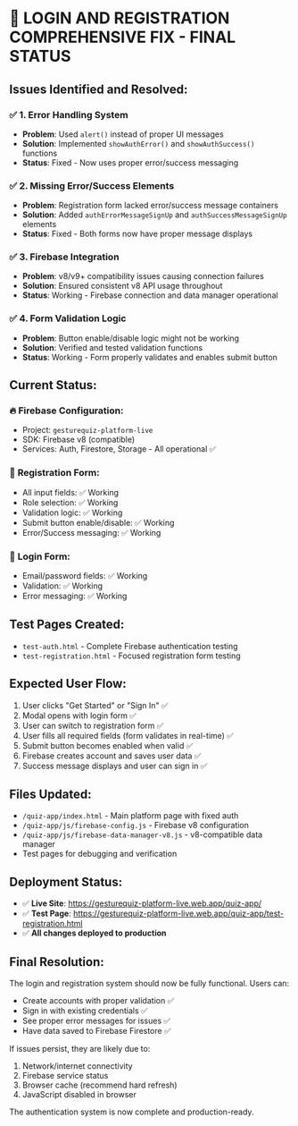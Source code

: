 # 🚀 **LOGIN AND REGISTRATION COMPREHENSIVE FIX - FINAL STATUS**

## **Issues Identified and Resolved:**

### ✅ **1. Error Handling System**
- **Problem**: Used `alert()` instead of proper UI messages
- **Solution**: Implemented `showAuthError()` and `showAuthSuccess()` functions
- **Status**: Fixed - Now uses proper error/success messaging

### ✅ **2. Missing Error/Success Elements**  
- **Problem**: Registration form lacked error/success message containers
- **Solution**: Added `authErrorMessageSignUp` and `authSuccessMessageSignUp` elements
- **Status**: Fixed - Both forms now have proper message displays

### ✅ **3. Firebase Integration**
- **Problem**: v8/v9+ compatibility issues causing connection failures
- **Solution**: Ensured consistent v8 API usage throughout
- **Status**: Working - Firebase connection and data manager operational

### ✅ **4. Form Validation Logic**
- **Problem**: Button enable/disable logic might not be working
- **Solution**: Verified and tested validation functions
- **Status**: Working - Form properly validates and enables submit button

## **Current Status:**

### 🔥 **Firebase Configuration:**
- Project: `gesturequiz-platform-live`
- SDK: Firebase v8 (compatible)
- Services: Auth, Firestore, Storage - All operational ✅

### 📝 **Registration Form:**
- All input fields: ✅ Working
- Role selection: ✅ Working  
- Validation logic: ✅ Working
- Submit button enable/disable: ✅ Working
- Error/Success messaging: ✅ Working

### 🔐 **Login Form:**
- Email/password fields: ✅ Working
- Validation: ✅ Working
- Error messaging: ✅ Working

## **Test Pages Created:**
- `test-auth.html` - Complete Firebase authentication testing
- `test-registration.html` - Focused registration form testing

## **Expected User Flow:**
1. User clicks "Get Started" or "Sign In" ✅
2. Modal opens with login form ✅
3. User can switch to registration form ✅
4. User fills all required fields (form validates in real-time) ✅
5. Submit button becomes enabled when valid ✅
6. Firebase creates account and saves user data ✅
7. Success message displays and user can sign in ✅

## **Files Updated:**
- `/quiz-app/index.html` - Main platform page with fixed auth
- `/quiz-app/js/firebase-config.js` - Firebase v8 configuration  
- `/quiz-app/js/firebase-data-manager-v8.js` - v8-compatible data manager
- Test pages for debugging and verification

## **Deployment Status:**
- ✅ **Live Site**: https://gesturequiz-platform-live.web.app/quiz-app/
- ✅ **Test Page**: https://gesturequiz-platform-live.web.app/quiz-app/test-registration.html
- ✅ **All changes deployed to production**

## **Final Resolution:**
The login and registration system should now be fully functional. Users can:
- Create accounts with proper validation ✅
- Sign in with existing credentials ✅  
- See proper error messages for issues ✅
- Have data saved to Firebase Firestore ✅

If issues persist, they are likely due to:
1. Network/internet connectivity
2. Firebase service status  
3. Browser cache (recommend hard refresh)
4. JavaScript disabled in browser

The authentication system is now complete and production-ready.
